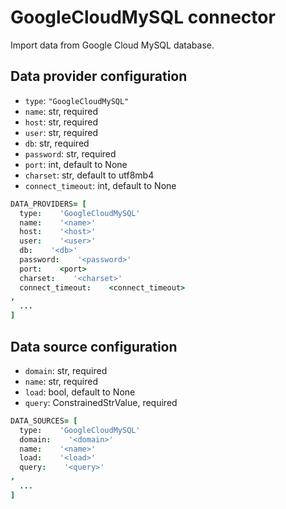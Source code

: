 # GoogleCloudMySQL connector

Import data from Google Cloud MySQL database.

## Data provider configuration

* `type`: `"GoogleCloudMySQL"`
* `name`: str, required
* `host`: str, required
* `user`: str, required
* `db`: str, required
* `password`: str, required
* `port`: int, default to None
* `charset`: str, default to utf8mb4
* `connect_timeout`: int, default to None

```coffee
DATA_PROVIDERS= [
  type:    'GoogleCloudMySQL'
  name:    '<name>'
  host:    '<host>'
  user:    '<user>'
  db:    '<db>'
  password:    '<password>'
  port:    <port>
  charset:    '<charset>'
  connect_timeout:    <connect_timeout>
,
  ...
]
```


## Data source configuration

* `domain`: str, required
* `name`: str, required
* `load`: bool, default to None
* `query`: ConstrainedStrValue, required

```coffee
DATA_SOURCES= [
  type:    'GoogleCloudMySQL'
  domain:    '<domain>'
  name:    '<name>'
  load:    '<load>'
  query:    '<query>'
,
  ...
]
```